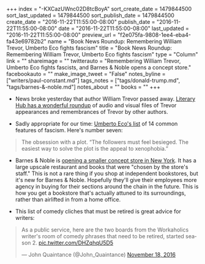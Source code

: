 +++
index = "-KXCazUWnc02D8tcBoyA"
sort_create_date = 1479844500
sort_last_updated = 1479844500
sort_publish_date = 1479844500
create_date = "2016-11-22T11:55:00-08:00"
publish_date = "2016-11-22T11:55:00-08:00"
date = "2016-11-22T11:55:00-08:00"
last_updated = "2016-11-22T11:55:00-08:00"
preview_url = "f2e075fa-9808-1ee4-eba4-fa43e69782b2"
name = "Book News Roundup: Remembering William Trevor, Umberto Eco fights fascism"
title = "Book News Roundup: Remembering William Trevor, Umberto Eco fights fascism"
type = "Column"
link = ""
shareimage = ""
twitterauto = "Remembering William Trevor, Umberto Eco fights fascists, and Barnes & Noble opens a concept store."
facebookauto = ""
make_image_tweet = "False"
notes_byline = ["writers/paul-constant.md"]
tags_notes = ["tags/donald-trump.md", "tags/barnes-&amp;-noble.md"]
notes_about = ""
books = ""
+++
* News broke yesterday that author William Trevor passed away. [Literary Hub has a wonderful roundup](http://lithub.com/remembering-william-trevor/) of audio and visual files of Trevor appearances and remembrances of Trevor by other authors.

* Sadly appropriate for our time: [Umberto Eco's list](http://www.openculture.com/2016/11/umberto-eco-makes-a-list-of-the-14-common-features-of-fascism.html) of 14 common features of fascism. Here's number seven:

<blockquote>The obsession with a plot. “The followers must feel besieged. The easiest way to solve the plot is the appeal to xenophobia.”</blockquote>

* Barnes &  Noble is [opening a smaller concept store in New York](http://www.lohud.com/story/news/local/westchester/eastchester/2016/11/21/barnes-noble-opening-5-things-know/94220606/). It has a large upscale restaurant and books that were "chosen by the store's staff." This is not a rare thing if you shop at independent bookstores, but it's new for Barnes & Noble. Hopefully they'll give their employees more agency in buying for their sections around the chain in the future. This is how you get a bookstore that's actually attuned to its surroundings, rather than airlifted in from a home office.

* This list of comedy cliches that must be retired is great advice for writers:

<blockquote class="twitter-tweet" data-lang="en"><p lang="en" dir="ltr">As a public service, here are the two boards from the Workaholics writer&#39;s room of comedy phrases that need to be retired, started season 2. <a href="https://t.co/DHZqhqU5D5">pic.twitter.com/DHZqhqU5D5</a></p>&mdash; John Quaintance (@John_Quaintance) <a href="https://twitter.com/John_Quaintance/status/799751549610168320">November 18, 2016</a></blockquote>
